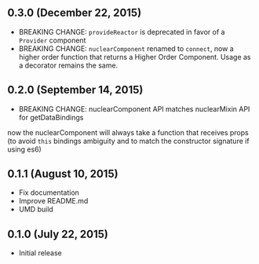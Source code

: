 ## 0.3.0 (December 22, 2015)

 - BREAKING CHANGE: `provideReactor` is deprecated in favor of a `Provider` component
 - BREAKING CHANGE: `nuclearComponent` renamed to `connect`, now a higher order function that returns a Higher Order Component.  Usage as a decorator remains the same.

## 0.2.0 (September 14, 2015)

 - BREAKING CHANGE: nuclearComponent API matches nuclearMixin API for getDataBindings

 now the nuclearComponent will always take a function that receives props (to avoid `this` bindings ambiguity and to match the constructor signature if using es6)

## 0.1.1 (August 10, 2015)

 - Fix documentation
 - Improve README.md
 - UMD build


## 0.1.0 (July 22, 2015)

 - Initial release
